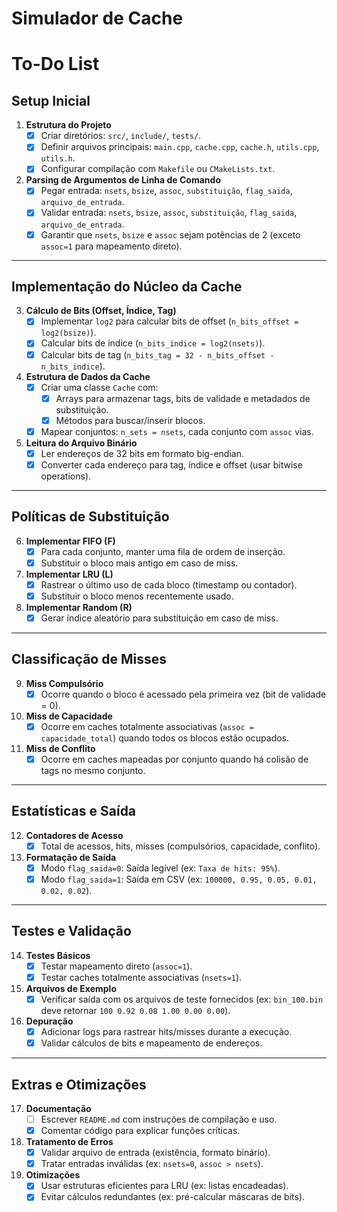# Simulador de Cache
# To-Do List

## **Setup Inicial**
1. **Estrutura do Projeto**
   - [X] Criar diretórios: `src/`, `include/`, `tests/`.
   - [X] Definir arquivos principais: `main.cpp`, `cache.cpp`, `cache.h`, `utils.cpp`, `utils.h`.
   - [X] Configurar compilação com `Makefile` ou `CMakeLists.txt`.

2. **Parsing de Argumentos de Linha de Comando**
   - [X] Pegar entrada: `nsets`, `bsize`, `assoc`, `substituição`, `flag_saida`, `arquivo_de_entrada`.
   - [X] Validar entrada: `nsets`, `bsize`, `assoc`, `substituição`, `flag_saida`, `arquivo_de_entrada`.
   - [X] Garantir que `nsets`, `bsize` e `assoc` sejam potências de 2 (exceto `assoc=1` para mapeamento direto).

---

## **Implementação do Núcleo da Cache**
3. **Cálculo de Bits (Offset, Índice, Tag)**
   - [X] Implementar `log2` para calcular bits de offset (`n_bits_offset = log2(bsize)`).
   - [X] Calcular bits de índice (`n_bits_indice = log2(nsets)`).
   - [X] Calcular bits de tag (`n_bits_tag = 32 - n_bits_offset - n_bits_indice`).

4. **Estrutura de Dados da Cache**
   - [X] Criar uma classe `Cache` com:
     - [X] Arrays para armazenar tags, bits de validade e metadados de substituição.
     - [X] Métodos para buscar/inserir blocos.
   - [X] Mapear conjuntos: `n_sets = nsets`, cada conjunto com `assoc` vias.

5. **Leitura do Arquivo Binário**
   - [X] Ler endereços de 32 bits em formato big-endian.
   - [X] Converter cada endereço para tag, índice e offset (usar bitwise operations).

---

## **Políticas de Substituição**
6. **Implementar FIFO (F)**
   - [X] Para cada conjunto, manter uma fila de ordem de inserção.
   - [X] Substituir o bloco mais antigo em caso de miss.

7. **Implementar LRU (L)**
   - [X] Rastrear o último uso de cada bloco (timestamp ou contador).
   - [X] Substituir o bloco menos recentemente usado.

8. **Implementar Random (R)**
   - [X] Gerar índice aleatório para substituição em caso de miss.

---

## **Classificação de Misses**
9. **Miss Compulsório**
   - [X] Ocorre quando o bloco é acessado pela primeira vez (bit de validade = 0).

10. **Miss de Capacidade**
    - [X] Ocorre em caches totalmente associativas (`assoc = capacidade_total`) quando todos os blocos estão ocupados.

11. **Miss de Conflito**
    - [X] Ocorre em caches mapeadas por conjunto quando há colisão de tags no mesmo conjunto.

---

## **Estatísticas e Saída**
12. **Contadores de Acesso**
    - [X] Total de acessos, hits, misses (compulsórios, capacidade, conflito).

13. **Formatação de Saída**
    - [X] Modo `flag_saida=0`: Saída legível (ex: `Taxa de hits: 95%`).
    - [X] Modo `flag_saida=1`: Saída em CSV (ex: `100000, 0.95, 0.05, 0.01, 0.02, 0.02`).

---

## **Testes e Validação**
14. **Testes Básicos**
    - [X] Testar mapeamento direto (`assoc=1`).
    - [X] Testar caches totalmente associativas (`nsets=1`).

15. **Arquivos de Exemplo**
    - [X] Verificar saída com os arquivos de teste fornecidos (ex: `bin_100.bin` deve retornar `100 0.92 0.08 1.00 0.00 0.00`).

16. **Depuração**
    - [X] Adicionar logs para rastrear hits/misses durante a execução.
    - [X] Validar cálculos de bits e mapeamento de endereços.

---

## **Extras e Otimizações**
17. **Documentação**
    - [ ] Escrever `README.md` com instruções de compilação e uso.
    - [X] Comentar código para explicar funções críticas.

18. **Tratamento de Erros**
    - [X] Validar arquivo de entrada (existência, formato binário).
    - [X] Tratar entradas inválidas (ex: `nsets=0`, `assoc > nsets`).

19. **Otimizações**
    - [X] Usar estruturas eficientes para LRU (ex: listas encadeadas).
    - [X] Evitar cálculos redundantes (ex: pré-calcular máscaras de bits).

